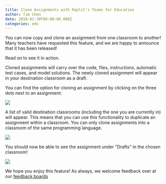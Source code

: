 ```yaml
---
title: Clone Assignments with Replit's Teams for Education
author: Tim Chen
date: 2018-01-30T00:00:00.000Z
categories: edu
---
```


You can now copy and clone an assignment from one classroom to another!  Many teachers have requested this feature, and we are happy to announce that it has been released!

Read on to see it in action.

Cloned assignments will carry over the code, files, instructions, automatic test cases, and model solutions.  The newly cloned assignment will appear in your destination classroom as a draft.

You can find the option for cloning an assignment by clicking on the three dots next to an assignment:

![](/public/images/blog/clone-assignment-option.png)

A list of valid destination classrooms (including the one you are currently in) will appear.  This means that you can use this functionality to duplicate an assignment within a classroom.  You can only clone assignments into a classroom of the same programming language.

![](/public/images/blog/clone-assignment-choose.png)

You should now be able to see the assignment under "Drafts" in the chosen classroom!

![](/public/images/blog/clone-assignment-result.png)

We hope you enjoy this feature!  As always, we welcome feedback over at our [feedback boards](https://repl.it/feedback)
